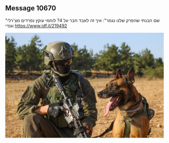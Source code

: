 ## Message 10670

"שם הבנתי שהפרק שלנו נגמר":
איך זה לאבד חבר על 4? לוחמי עוקץ נפרדים מצ'רלי וגנדי
https://www.idf.il/219492

![Photo](./10670/10670_photo.jpg)
